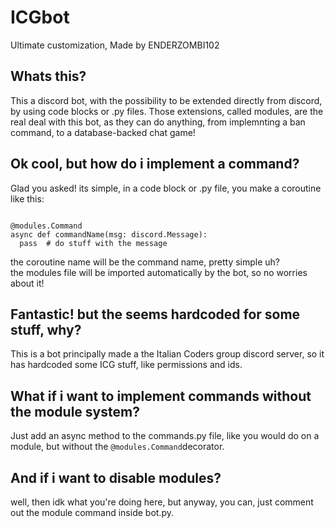 # ICGbot
Ultimate customization, Made by ENDERZOMBI102


## Whats this?
This a discord bot, with the possibility to be extended directly from discord, by using code blocks or .py files.
Those extensions, called modules, are the real deal with this bot, as they can do anything, from implemnting a ban command, to a database-backed chat game!


## Ok cool, but how do i implement a command?
Glad you asked! its simple, in a code block or .py file, you make a coroutine like this:<br>
<pre><code>
@modules.Command
async def commandName(msg: discord.Message):
  pass  # do stuff with the message
</code></pre>
the coroutine name will be the command name, pretty simple uh?<br>
the modules file will be imported automatically by the bot, so no worries about it!


## Fantastic! but the seems hardcoded for some stuff, why?
This is a bot principally made a the Italian Coders group discord server, so it has hardcoded some ICG stuff, like permissions and ids.


## What if i want to implement commands without the module system?
Just add an async method to the commands.py file, like you would do on a module, but without the <code>@modules.Command</code>decorator.

## And if i want to disable modules?
well, then idk what you're doing here, but anyway, you can, just comment out the module command inside bot.py.
